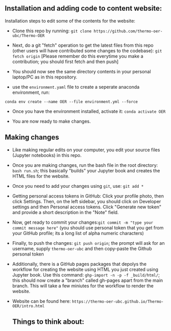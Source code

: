 ## Installation and adding code to content website:

Installation steps to edit some of the contents for the website:

  - Clone this repo by running: `git clone https://github.com/thermo-oer-ubc/Thermo-OER`
    
  - Next, do a git "fetch" operation to get the latest files from this repo (other users will have contributed some changes to the codebase):
     `git fetch origin` [Please remember do this everytime you make a contribution; you should first fetch and then push]
 
  -  You should now see the same directory contents in your personal laptop/PC as in this repository.


  - use the `environment.yaml` file to create a seperate anaconda environment, run:

  `conda env create --name OER --file environment.yml --force`


  - Once you have the environment installed, activate it: `conda activate OER`
 
  -  You are now ready to make changes.

## Making changes

- Like making regular edits on your computer, you edit your source files (Jupyter notebooks) in this repo.

- Once you are making changes, run the bash file in the root directory: `bash run.sh`; this basically "builds" your Jupyter book and creates the HTML files for the website.

- Once you need to add your changes using `git`, use: `git add *`

- Getting personal access tokens in GitHub: Click your profile photo, then click Settings. Then, on the left sidebar, you should click on Developer settings and then Personal access tokens. Click "Generate new token" and provide a short description in the "Note" field.
  
- Now, get ready to commit your changes:`git commit -m "type your commit message here"` (you should use personal token that you get from your GitHub profile; its a long list of alpha numeric characters)


- Finally, to push the changes: `git push origin`; the prompt will ask for an username, supply `thermo-oer-ubc` and then copy-paste the Github personal token

- Additionally, there is a GitHub pages packages that depolys the workflow for creating the website using HTML you just created using Jupyter book. Use this command:
  `ghp-import -n -p -f _build/html/`; this should now create a "branch" called gh-pages apart from the main branch. This will take a few miniutes for the workflow to render the website.

- Website can be found here: `https://thermo-oer-ubc.github.io/Thermo-OER/intro.html`

  ## Things to think about:
  
 
    
